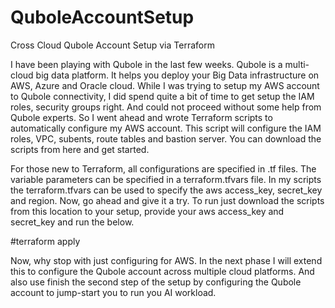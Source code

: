 # QuboleAccountSetup
Cross Cloud Qubole Account Setup via Terraform

I have been playing with Qubole in the last few weeks. Qubole is a multi-cloud big data platform. It helps you deploy your Big Data infrastructure on AWS, Azure and Oracle cloud. While I was trying to setup my AWS account to Qubole connectivity, I did spend quite a bit of time to get setup the IAM roles, security groups right. And could not proceed without some help from Qubole experts. So I went ahead and wrote Terraform scripts to automatically configure my AWS account. This script will configure the IAM roles, VPC, subents, route tables and bastion server. You can download the scripts from here and get started. 

For those new to Terraform, all configurations are specified in .tf files. The variable parameters can be specified in a terraform.tfvars file. In my scripts the terraform.tfvars can be used to specify the aws access_key, secret_key and region. Now, go ahead and give it a try. To run just download the scripts from this location to your setup, provide your aws access_key and secret_key and run the below.

#terraform apply

Now, why stop with just configuring for AWS. In the next phase I will extend this to configure the Qubole account across multiple cloud platforms. And also use finish the second step of the setup by configuring the Qubole account to jump-start you to run you AI workload.
